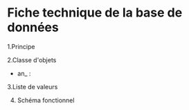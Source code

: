 # Fiche technique de la base de données #

1.Principe

2.Classe d'objets

  - an_ :
  

3.Liste de valeurs

4. Schéma fonctionnel
